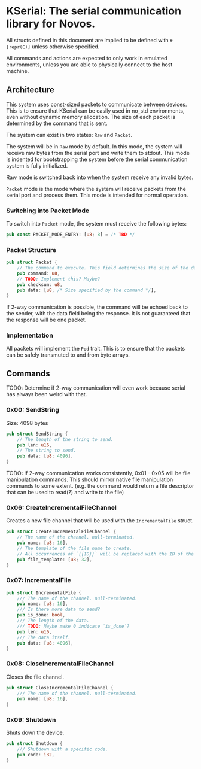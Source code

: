 # KSerial: The serial communication library for Novos.

All structs defined in this document are implied to be defined with `#[repr(C)]` unless otherwise specified.

All commands and actions are expected to only work in emulated environments, unless you are able to physically connect to the host machine.

## Architecture

This system uses const-sized packets to communicate between devices. This is to ensure that KSerial can be easily used in no_std environments, even without dynamic memory allocation. The size of each packet is determined by the command that is sent.

The system can exist in two states: `Raw` and `Packet`.

The system will be in `Raw` mode by default. In this mode, the system will receive raw bytes from the serial port and write them to stdout. This mode is indented for bootstrapping the system before the serial communication system is fully initialized.

Raw mode is switched back into when the system receive any invalid bytes.

`Packet` mode is the mode where the system will receive packets from the serial port and process them. This mode is intended for normal operation.

### Switching into Packet Mode

To switch into `Packet` mode, the system must receive the following bytes:

```rust
pub const PACKET_MODE_ENTRY: [u8; 8] = /* TBD */
```

### Packet Structure

```rust
pub struct Packet {
    // The command to execute. This field determines the size of the data field.
    pub command: u8,
    // TODO: Implement this? Maybe?
    pub checksum: u8,
    pub data: [u8; /* Size specified by the command */],
}
```

If 2-way communication is possible, the command will be echoed back to the sender, with the data field being the response. It is not guaranteed that the response will be one packet.

### Implementation

All packets will implement the `Pod` trait. This is to ensure that the packets can be safely transmuted to and from byte arrays.

## Commands

TODO: Determine if 2-way communication will even work because serial has always been weird with that.

### 0x00: SendString

Size: 4098 bytes

```rust
pub struct SendString {
    // The length of the string to send.
    pub len: u16,
    // The string to send.
    pub data: [u8; 4096],
}
```

TODO: If 2-way communication works consistently, 0x01 - 0x05 will be file manipulation commands. This should mirror native file manipulation commands to some extent. (e.g. the command would return a file descriptor that can be used to read(?) and write to the file)

### 0x06: CreateIncrementalFileChannel

Creates a new file channel that will be used with the `IncrementalFile` struct.

```rust
pub struct CreateIncrementalFileChannel {
    // The name of the channel. null-terminated.
    pub name: [u8; 16],
    // The template of the file name to create. 
    // All occurrences of `{{ID}}` will be replaced with the ID of the file.
    pub file_template: [u8; 32],
}
```

### 0x07: IncrementalFile

```rust
pub struct IncrementalFile {
    /// The name of the channel. null-terminated.
    pub name: [u8; 16],
    /// Is there more data to send?
    pub is_done: bool,
    /// The length of the data.
    /// TODO: Maybe make 0 indicate `is_done`?
    pub len: u16,
    /// The data itself.
    pub data: [u8; 4096],
}
```

### 0x08: CloseIncrementalFileChannel

Closes the file channel.

```rust
pub struct CloseIncrementalFileChannel {
    /// The name of the channel. null-terminated.
    pub name: [u8; 16],
}
```

### 0x09: Shutdown

Shuts down the device. 

```rust
pub struct Shutdown {
    /// Shutdown with a specific code.
    pub code: i32,
}
```
